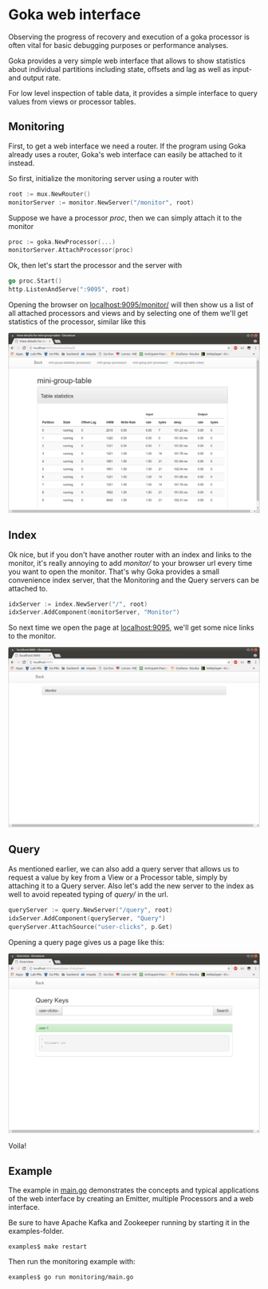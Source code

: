 # Goka web interface

Observing the progress of recovery and execution of a goka processor is often vital for basic
debugging purposes or performance analyses.

Goka provides a very simple web interface that allows to show statistics about individual partitions including
state, offsets and lag as well as input- and output rate.

For low level inspection of table data, it provides a simple interface to query values from
views or processor tables.

## Monitoring

First, to get a web interface we need a router. If the program using Goka already uses a router, Goka's web
interface can easily be attached to it instead.

So first, initialize the monitoring server using a router with

```go
root := mux.NewRouter()
monitorServer := monitor.NewServer("/monitor", root)
```

Suppose we have a processor *proc*, then we can simply attach it to the monitor
```go
proc := goka.NewProcessor(...)
monitorServer.AttachProcessor(proc)
```

Ok, then let's start the processor and the server with
```go
go proc.Start()
http.ListenAndServe(":9095", root)
```

Opening the browser on [localhost:9095/monitor/]() will then show us a list of all attached processors
and views and by selecting one of them we'll get statistics of the processor, similar like this

![Processor View](images/processor-view.png?raw=true "processor view")

## Index

Ok nice, but if you don't have another router with an index and links to the monitor,
it's really annoying to add *monitor/* to your browser url every time you want to open the monitor.
That's why Goka provides a small convenience index server, that the Monitoring and the Query servers can be attached to.

```go
idxServer := index.NewServer("/", root)
idxServer.AddComponent(monitorServer, "Monitor")
```

So next time we open the page at [localhost:9095](), we'll get some nice links to the monitor.

![Index](images/index.png?raw=true "index view")


## Query
As mentioned earlier, we can also add a query server that allows us to request a value by key from
a View or a Processor table, simply by attaching it to a Query server. Also let's add the new server to the
index as well to avoid repeated typing of *query/* in the url.

```go
queryServer := query.NewServer("/query", root)
idxServer.AddComponent(queryServer, "Query")
queryServer.AttachSource("user-clicks", p.Get)
```

Opening a query page gives us a page like this:

![Query](images/query.png?raw=true "query view")

Voila!

## Example

The example in [main.go]() demonstrates the concepts and typical applications of the web interface by
creating an Emitter, multiple Processors and a web interface.

Be sure to have Apache Kafka and Zookeeper running by starting it in the examples-folder.

```console
examples$ make restart
```

Then run the monitoring example with:

```console
examples$ go run monitoring/main.go
```
